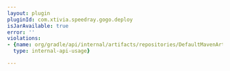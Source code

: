 ```yaml
---
layout: plugin
pluginId: com.xtivia.speedray.gogo.deploy
isJarAvailable: true
error: ''
violations:
- {name: org/gradle/api/internal/artifacts/repositories/DefaultMavenArtifactRepository,
  type: internal-api-usage}

---
```

